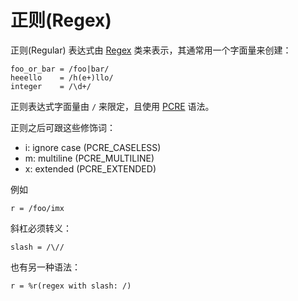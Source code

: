 # 正则(Regex)

正则(Regular) 表达式由 [Regex](http://crystal-lang.org/api/Regex.html) 类来表示，其通常用一个字面量来创建：

```crystal
foo_or_bar = /foo|bar/
heeello    = /h(e+)llo/
integer    = /\d+/
```

正则表达式字面量由 `/` 来限定，且使用 [PCRE](http://pcre.org/pcre.txt) 语法。

正则之后可跟这些修饰词：

* i: ignore case (PCRE_CASELESS)
* m: multiline (PCRE_MULTILINE)
* x: extended (PCRE_EXTENDED)

例如

```crystal
r = /foo/imx
```
斜杠必须转义：

```crystal
slash = /\//
```

也有另一种语法：

```crystal
r = %r(regex with slash: /)
```

